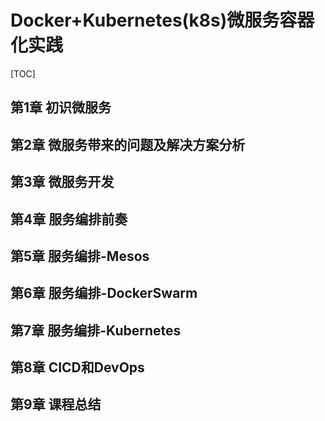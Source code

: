 # Docker+Kubernetes(k8s)微服务容器化实践

[TOC]

## 第1章 初识微服务



## 第2章 微服务带来的问题及解决方案分析




## 第3章 微服务开发




## 第4章 服务编排前奏




## 第5章 服务编排-Mesos




## 第6章 服务编排-DockerSwarm



## 第7章 服务编排-Kubernetes



## 第8章 CICD和DevOps



## 第9章 课程总结

